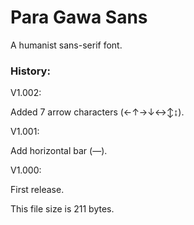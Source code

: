 # Para Gawa Sans

A humanist sans-serif font.

### History:

V1.002:

Added 7 arrow characters (←↑→↓↔↕↨).

V1.001:

Add horizontal bar (―).

V1.000:

First release.

This file size is 211 bytes.
